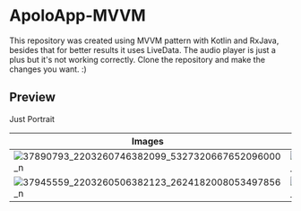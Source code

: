 # ApoloApp-MVVM
This repository was created using MVVM pattern with Kotlin and RxJava, besides that for better results it uses LiveData. The audio player
is just a plus but it's not working correctly.
Clone the repository and make the changes you want. :)

## Preview
Just Portrait

| Images | Images |
| ------ | ------ |
| ![37890793_2203260746382099_5327320667652096000_n](https://user-images.githubusercontent.com/7152507/43353263-58ba43de-91f9-11e8-9446-2e5481ef2787.png)      | ![37887265_2203260453048795_6170916763585216512_n](https://user-images.githubusercontent.com/7152507/43353250-e7bc9042-91f8-11e8-93c3-bcfcf4dec7f4.png) |
| ![37945559_2203260506382123_2624182008053497856_n](https://user-images.githubusercontent.com/7152507/43353265-6abca130-91f9-11e8-97c2-048421a8518c.png) | ![37909134_2203260313048809_6501352915771326464_n](https://user-images.githubusercontent.com/7152507/43353267-7810cfa0-91f9-11e8-8a39-2f111e27110c.png) |










